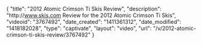 {
    "title": "2012 Atomic Crimson Ti Skis Review",
    "description": "http:\/\/www.skis.com Review for the 2012 Atomic Crimson Ti Skis",
    "videoid": "3767492",
    "date_created": "1411361312",
    "date_modified": "1418182028",
    "type": "captivate",
    "layout": "video",
    "url": "\/v\/2012-atomic-crimson-ti-skis-review\/3767492"
}